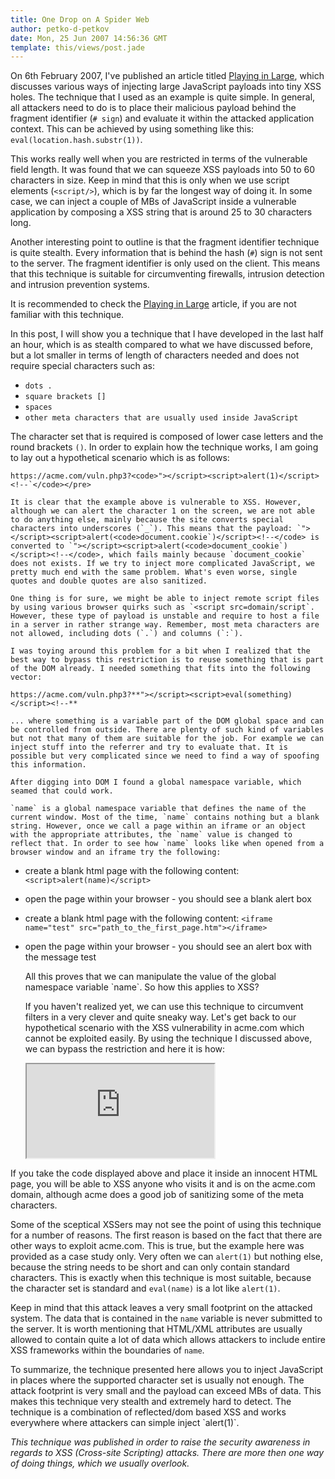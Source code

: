 ```yaml
---
title: One Drop on A Spider Web
author: petko-d-petkov
date: Mon, 25 Jun 2007 14:56:36 GMT
template: this/views/post.jade
---
```


On 6th February 2007, I've published an article titled [Playing in Large](/blog/playing-in-large), which discusses various ways of injecting large JavaScript payloads into tiny XSS holes. The technique that I used as an example is quite simple. In general, all attackers need to do is to place their malicious payload behind the fragment identifier (`# sign`) and evaluate it within the attacked application context. This can be achieved by using something like this: `eval(location.hash.substr(1))`.

This works really well when you are restricted in terms of the vulnerable field length. It was found that we can squeeze XSS payloads into 50 to 60 characters in size. Keep in mind that this is only when we use script elements (`<script/>`), which is by far the longest way of doing it. In some case, we can inject a couple of MBs of JavaScript inside a vulnerable application by composing a XSS string that is around 25 to 30 characters long.

Another interesting point to outline is that the fragment identifier technique is quite stealth. Every information that is behind the hash (`#`) sign is not sent to the server. The fragment identifier is only used on the client. This means that this technique is suitable for circumventing firewalls, intrusion detection and intrusion prevention systems.

It is recommended to check the [Playing in Large](/blog/playing-in-large) article, if you are not familiar with this technique.

In this post, I will show you a technique that I have developed in the last half an hour, which is as stealth compared to what we have discussed before, but a lot smaller in terms of length of characters needed and does not require special characters such as:

* `dots .`
* `square brackets []`
* `spaces`
* `other meta characters that are usually used inside JavaScript`

The character set that is required is composed of lower case letters and the round brackets `()`. In order to explain how the technique works, I am going to lay out a hypothetical scenario which is as follows:

    https://acme.com/vuln.php3?<code>"></script><script>alert(1)</script><!--`</code></pre>

    It is clear that the example above is vulnerable to XSS. However, although we can alert the character 1 on the screen, we are not able to do anything else, mainly because the site converts special characters into underscores (`_`). This means that the payload: `"></script><script>alert(<code>document.cookie`)</script><!--</code> is converted to `"></script><script>alert(<code>document_cookie`)</script><!--</code>, which fails mainly because `document_cookie` does not exists. If we try to inject more complicated JavaScript, we pretty much end with the same problem. What's even worse, single quotes and double quotes are also sanitized.

    One thing is for sure, we might be able to inject remote script files by using various browser quirks such as `<script src=domain/script`. However, these type of payload is unstable and require to host a file in a server in rather strange way. Remember, most meta characters are not allowed, including dots (`.`) and columns (`:`).

    I was toying around this problem for a bit when I realized that the best way to bypass this restriction is to reuse something that is part of the DOM already. I needed something that fits into the following vector:

    https://acme.com/vuln.php3?**"></script><script>eval(something)</script><!--**

    ... where something is a variable part of the DOM global space and can be controlled from outside. There are plenty of such kind of variables but not that many of them are suitable for the job. For example we can inject stuff into the referrer and try to evaluate that. It is possible but very complicated since we need to find a way of spoofing this information.

    After digging into DOM I found a global namespace variable, which seamed that could work.

    `name` is a global namespace variable that defines the name of the current window. Most of the time, `name` contains nothing but a blank string. However, once we call a page within an iframe or an object with the appropriate attributes, the `name` value is changed to reflect that. In order to see how `name` looks like when opened from a browser window and an iframe try the following:

* create a blank html page with the following content: `<script>alert(name)</script>`
* open the page within your browser - you should see a blank alert box
* create a blank html page with the following content: `<iframe name="test" src="path_to_the_first_page.htm"></iframe>`
* open the page within your browser - you should see an alert box with the message test

    <div class="message">All this proves that we can manipulate the value of the global namespace variable `name`. So how this applies to XSS?</div>

    If you haven't realized yet, we can use this technique to circumvent filters in a very clever and quite sneaky way. Let's get back to our hypothetical scenario with the XSS vulnerability in acme.com which cannot be exploited easily. By using the technique I discussed above, we can bypass the restriction and here it is how:

    <iframe src="https://acme.com/vuln.php3?%22%3E%3C/script%3E%3Cscript%3E**eval%28name%29**%3C/script%3E%3C%21--" name="**/* your JavaScript payload here*/ alert('xss')**"></iframe>

If you take the code displayed above and place it inside an innocent HTML page, you will be able to XSS anyone who visits it and is on the acme.com domain, although acme does a good job of sanitizing some of the meta characters.

Some of the sceptical XSSers may not see the point of using this technique for a number of reasons. The first reason is based on the fact that there are other ways to exploit acme.com. This is true, but the example here was provided as a case study only. Very often we can `alert(1)` but nothing else, because the string needs to be short and can only contain standard characters. This is exactly when this technique is most suitable, because the character set is standard and `eval(name)` is a lot like `alert(1)`.

Keep in mind that this attack leaves a very small footprint on the attacked system. The data that is contained in the `name` variable is never submitted to the server. It is worth mentioning that HTML/XML attributes are usually allowed to contain quite a lot of data which allows attackers to include entire XSS frameworks within the boundaries of `name`.

<div class="message">To summarize, the technique presented here allows you to inject JavaScript in places where the supported character set is usually not enough. The attack footprint is very small and the payload can exceed MBs of data. This makes this technique very stealth and extremely hard to detect. The technique is a combination of reflected/dom based XSS and works everywhere where attackers can simple inject `alert(1)`.</div>

_This technique was published in order to raise the security awareness in regards to XSS (Cross-site Scripting) attacks. There are more then one way of doing things, which we usually overlook._
